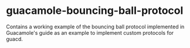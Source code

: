# guacamole-bouncing-ball-protocol
Contains a working example of the bouncing ball protocol implemented in Guacamole's guide as an example to implement custom protocols for guacd.
